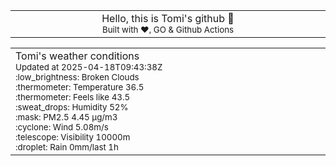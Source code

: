 
<div align="center">
<table>
<tbody>
<td align="center">
<img width="2000" height="0"><br>
Hello, this is Tomi's github 👋<br>
<sup>Built with ❤️, GO & Github Actions</sup><br>
<img width="2000" height="0">
</td>
</tbody>
</table>
</div>
<table>
<tbody>
<td align="left">
<img width="2000" height="0"><br>
Tomi's weather conditions<br>
<sup>Updated at 2025-04-18T09:43:38Z</sup><br>
<sup>:low_brightness: Broken Clouds</sup><br>
<sup>:thermometer: Temperature 36.5 </sup><br>
<sup>:thermometer: Feels like 43.5</sup><br>
<sup>:sweat_drops: Humidity 52%</sup><br>
<sup>:mask: PM2.5 4.45 μg/m3</sup><br>
<sup>:cyclone: Wind 5.08m/s </sup><br>
<sup>:telescope: Visibility 10000m </sup><br>
<sup>:droplet: Rain 0mm/last 1h </sup><br>
<img width="2000" height="0">
</td>
<td align="left">
<img width="2000" height="0"><br>
<br>
<img width="2000" height="0">
</td>
</tbody>
</table>
</div>
    